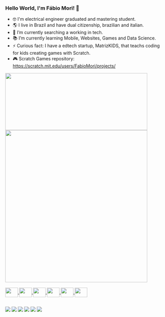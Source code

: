 ### Hello World, I'm Fábio Mori! 👋

- 🤓 I'm electrical engineer graduated and mastering student.
- 🌎 I live in Brazil and have dual citizenship, brazilian and italian.
- 🔭 I’m currently searching a working in tech.
- 📚 I’m currently learning Mobile, Websites, Games and Data Science.
- ⚡ Curious fact: I have a edtech startup, MatrizKIDS, that teachs coding for kids creating games with Scratch.
- 🎮 Scratch Games repository: https://scratch.mit.edu/users/FabioMori/projects/

<div align="left">
  <a href="https://github.com/DoctorNerds">
  <img height="180" width="450" align="left"  src="https://github-readme-stats.vercel.app/api?username=DoctorNerds&show_icons=true&theme=tokyonight&include_all_commits=true&count_private=true&layout=compact"/> 
  <img height="480" width="450" src="https://github-readme-stats.vercel.app/api/top-langs/?username=DoctorNerds&layout=compact&langs_count=7&theme=tokyonight&layout=compact"/>
</div>
  
  </div>
<div style="display: inline_block"><br>
  <img align="center" height="30" width="40" src="https://cdn.jsdelivr.net/gh/devicons/devicon/icons/javascript/javascript-original.svg" />
  <img align="center" height="30" width="40" src="https://cdn.jsdelivr.net/gh/devicons/devicon/icons/matlab/matlab-original.svg" />
  <img align="center" height="30" width="40" src="https://cdn.jsdelivr.net/gh/devicons/devicon/icons/numpy/numpy-original.svg" />
  <img align="center" height="30" width="40" src="https://cdn.jsdelivr.net/gh/devicons/devicon/icons/python/python-original.svg" />
  <img align="center" height="30" width="40" src="https://cdn.jsdelivr.net/gh/devicons/devicon/icons/react/react-original.svg" />
  <img align="center" height="30" width="40" src="https://cdn.jsdelivr.net/gh/devicons/devicon/icons/vscode/vscode-original.svg" />
</div>

##

<div> 
  
  <a href="mailto:fsmmori@gmail.com" target="_blank"><img src="https://img.shields.io/badge/Gmail-D14836?style=for-the-badge&logo=gmail&logoColor=white" target="_blank"></a>
  <a href="https://wa.me/5511996406980" target="_blank"><img src="https://img.shields.io/badge/WhatsApp-25D366?style=for-the-badge&logo=whatsapp&logoColor=white" target="_blank"></a>
    <a href="https://www.linkedin.com/in/fabiosmmori/" target="_blank"><img src="https://img.shields.io/badge/LinkedIn-0077B5?style=for-the-badge&logo=linkedin&logoColor=white" target="_blank"></a>
  <a href="https://www.tiktok.com/@matrizkids?lang=pt-BR" target="_blank"><img src="https://img.shields.io/badge/TikTok-000000?style=for-the-badge&logo=tiktok&logoColor=white" target="_blank"></a>
  <a href="https://www.youtube.com/channel/UCbPmQzSljZ6qd9WBKe0Sc0A" target="_blank"><img src="https://img.shields.io/badge/YouTube-FF0000?style=for-the-badge&logo=youtube&logoColor=white" target="_blank"></a>
  <a href="https://www.instagram.com/matrizkids/" target="_blank"><img src="https://img.shields.io/badge/Instagram-E4405F?style=for-the-badge&logo=instagram&logoColor=white" target="_blank"></a>


    
</div>
